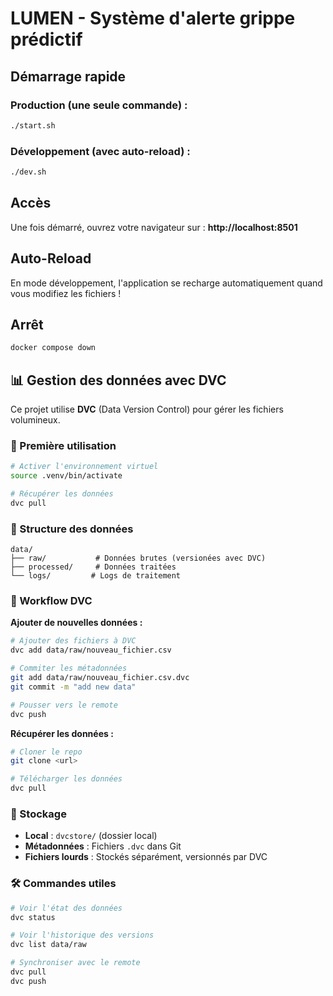 # LUMEN - Système d'alerte grippe prédictif

## Démarrage rapide

### Production (une seule commande) :
```bash
./start.sh
```

### Développement (avec auto-reload) :
```bash
./dev.sh
```

## Accès

Une fois démarré, ouvrez votre navigateur sur :
**http://localhost:8501**

## Auto-Reload

En mode développement, l'application se recharge automatiquement quand vous modifiez les fichiers !

## Arrêt

```bash
docker compose down
```

## 📊 Gestion des données avec DVC

Ce projet utilise **DVC** (Data Version Control) pour gérer les fichiers volumineux.

### 🚀 Première utilisation

```bash
# Activer l'environnement virtuel
source .venv/bin/activate

# Récupérer les données
dvc pull
```

### 📁 Structure des données

```
data/
├── raw/           # Données brutes (versionées avec DVC)
├── processed/     # Données traitées
└── logs/         # Logs de traitement
```

### 🔄 Workflow DVC

**Ajouter de nouvelles données :**
```bash
# Ajouter des fichiers à DVC
dvc add data/raw/nouveau_fichier.csv

# Commiter les métadonnées
git add data/raw/nouveau_fichier.csv.dvc
git commit -m "add new data"

# Pousser vers le remote
dvc push
```

**Récupérer les données :**
```bash
# Cloner le repo
git clone <url>

# Télécharger les données
dvc pull
```

### 💾 Stockage

- **Local** : `dvcstore/` (dossier local)
- **Métadonnées** : Fichiers `.dvc` dans Git
- **Fichiers lourds** : Stockés séparément, versionnés par DVC

### 🛠️ Commandes utiles

```bash
# Voir l'état des données
dvc status

# Voir l'historique des versions
dvc list data/raw

# Synchroniser avec le remote
dvc pull
dvc push
```
